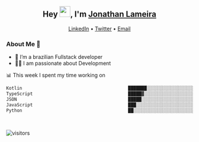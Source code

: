 <h2 align="center">Hey <img src="https://github.com/TheDudeThatCode/TheDudeThatCode/blob/master/Assets/Hi.gif" width="29">, I'm <a href="https://www.linkedin.com/in/jonathanlameira/">Jonathan Lameira</a></h2>
<p align="center">
  <a href="https://www.linkedin.com/in/jonathanlameira/">LinkedIn</a> •
  <a href="https://twitter.com/jlameira">Twitter</a> •
  <a href="mailto:jlameira@gmail.com">Email</a>
</p>

### About Me 🚀
- 🌱  I’m a brazilian Fullstack developer</br>
- 👨‍💻  I am passionate about Development</br>

<!-- ![Jonathan Lameira github stats](https://github-readme-stats.vercel.app/api?username=jlameirameli&show_icons=true&hide_border=true)&nbsp;&nbsp; -->

📊 This week I spent my time working on
<!--START_SECTION:waka-->

```txt
Kotlin                                        ███████░░░░░░░░░░░░░░░░░░   27.35 %
TypeScript                                    █████▓░░░░░░░░░░░░░░░░░░░   22.62 %
JSON                                          █████░░░░░░░░░░░░░░░░░░░░   19.80 %
JavaScript                                    ███░░░░░░░░░░░░░░░░░░░░░░   12.17 %
Python                                        ██░░░░░░░░░░░░░░░░░░░░░░░   08.44 %
```

<!--END_SECTION:waka-->

<br />

![visitors](https://visitor-badge.laobi.icu/badge?page_id=jlameira.jlameira)
